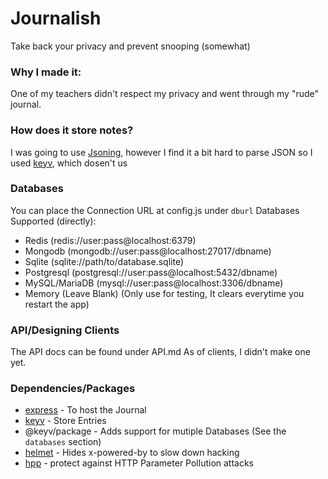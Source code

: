 # Journalish

Take back your privacy and prevent snooping (somewhat)

### Why I made it:

One of my teachers didn't respect my privacy and went through my "rude" journal.

### How does it store notes?
I was going to use [Jsoning](https://support.glitch.com/t/jsoning-a-simple-key-value-json-based-persistent-lightweight-database/24575), however I find it a bit hard to parse JSON so I used [keyv](https://www.npmjs.com/package/keyv), which dosen't us

### Databases
You can place the Connection URL at config.js under `dburl`
Databases Supported (directly): 
- Redis (redis://user:pass@localhost:6379)
- Mongodb (mongodb://user:pass@localhost:27017/dbname)
- Sqlite (sqlite://path/to/database.sqlite)
- Postgresql (postgresql://user:pass@localhost:5432/dbname)
- MySQL/MariaDB (mysql://user:pass@localhost:3306/dbname)
- Memory (Leave Blank) (Only use for testing, It clears everytime you restart the app)

### API/Designing Clients
The API docs can be found under API.md
As of clients, I didn't make one yet. 

### Dependencies/Packages
- [express](https://www.npmjs.com/package/express) - To host the Journal
- [keyv](https://www.npmjs.com/package/keyv) - Store Entries
- @keyv/package - Adds support for mutiple Databases (See the `databases` section)
- [helmet](https://www.npmjs.com/package/helmet) - Hides x-powered-by to slow down hacking 
- [hpp](https://www.npmjs.com/package/hpp) - protect against HTTP Parameter Pollution attacks